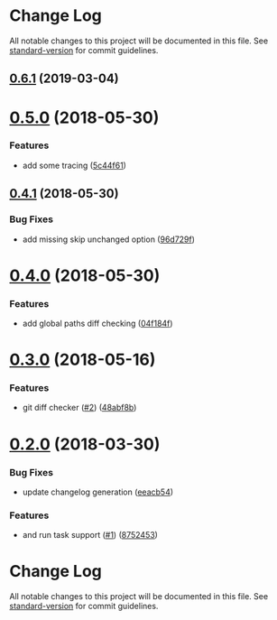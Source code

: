# Change Log

All notable changes to this project will be documented in this file. See [standard-version](https://github.com/conventional-changelog/standard-version) for commit guidelines.

<a name="0.6.1"></a>
## [0.6.1](https://github.com/anjmao/yuppy/compare/v0.6.0...v0.6.1) (2019-03-04)



<a name="0.5.0"></a>
# [0.5.0](https://github.com/anjmao/yuppy/compare/v0.4.1...v0.5.0) (2018-05-30)


### Features

* add some tracing ([5c44f61](https://github.com/anjmao/yuppy/commit/5c44f61))



<a name="0.4.1"></a>
## [0.4.1](https://github.com/anjmao/yuppy/compare/v0.4.0...v0.4.1) (2018-05-30)


### Bug Fixes

* add missing skip unchanged option ([96d729f](https://github.com/anjmao/yuppy/commit/96d729f))



<a name="0.4.0"></a>
# [0.4.0](https://github.com/anjmao/yuppy/compare/v0.3.0...v0.4.0) (2018-05-30)


### Features

* add global paths diff checking ([04f184f](https://github.com/anjmao/yuppy/commit/04f184f))



<a name="0.3.0"></a>
# [0.3.0](https://github.com/anjmao/yuppy/compare/v0.2.0...v0.3.0) (2018-05-16)


### Features

* git diff checker ([#2](https://github.com/anjmao/yuppy/issues/2)) ([48abf8b](https://github.com/anjmao/yuppy/commit/48abf8b))



<a name="0.2.0"></a>
# [0.2.0](https://github.com/anjmao/yuppy/compare/0.0.6...0.2.0) (2018-03-30)


### Bug Fixes

* update changelog generation ([eeacb54](https://github.com/anjmao/yuppy/commit/eeacb54))


### Features

* and run task support ([#1](https://github.com/anjmao/yuppy/issues/1)) ([8752453](https://github.com/anjmao/yuppy/commit/8752453))



# Change Log

All notable changes to this project will be documented in this file. See [standard-version](https://github.com/conventional-changelog/standard-version) for commit guidelines.
